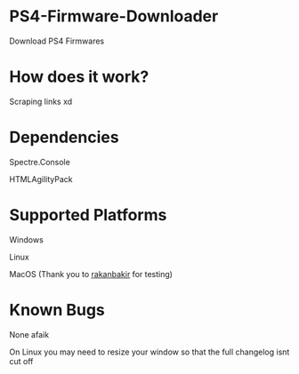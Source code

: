# PS4-Firmware-Downloader
Download PS4 Firmwares

# How does it work?
Scraping links xd

# Dependencies
Spectre.Console

HTMLAgilityPack

# Supported Platforms
Windows

Linux

MacOS (Thank you to [rakanbakir](https://github.com/rakanbakir) for testing)

# Known Bugs
None afaik

On Linux you may need to resize your window so that the full changelog isnt cut off
